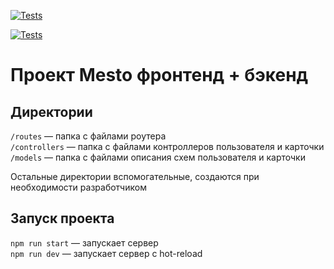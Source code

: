 [![Tests](DangerBadger/express-mesto-gha/actions/workflows/tests-13-sprint.yml/badge.svg)](DangerBadger/express-mesto-gha/actions/workflows/tests-13-sprint.yml) 

<!-- [![Tests](https://github.com/${DangerBadger}/${express-mesto-gha}/actions/workflows/tests-13-sprint.yml/badge.svg)](https://github.com/${DangerBadger}/${express-mesto-gha}/actions/workflows/tests-13-sprint.yml)  -->
[![Tests](../../actions/workflows/tests-14-sprint.yml/badge.svg)](../../actions/workflows/tests-14-sprint.yml)
# Проект Mesto фронтенд + бэкенд


## Директории

`/routes` — папка с файлами роутера  
`/controllers` — папка с файлами контроллеров пользователя и карточки   
`/models` — папка с файлами описания схем пользователя и карточки  
  
Остальные директории вспомогательные, создаются при необходимости разработчиком

## Запуск проекта

`npm run start` — запускает сервер   
`npm run dev` — запускает сервер с hot-reload
